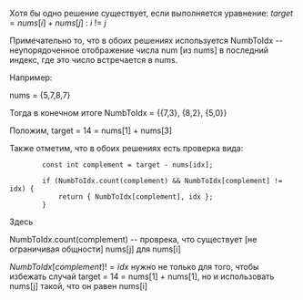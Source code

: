 Хотя бы одно решение существует, если выполняется уравнение: $target = nums[i] + nums[j] \ : \ i \ != \ j$

Примечательно то, что в обоих решениях используется NumbToIdx -- неупорядоченное отображение числа num [из nums] в последний индекс, где это число 
встречается в nums.

Например: 

nums = {5,7,8,7}

Тогда в конечном итоге NumbToIdx = {{7,3}, {8,2}, {5,0}}

Положим, target = 14 = nums[1] + nums[3]

Также отметим, что в обоих решениях есть проверка вида: 

```objectoves
        const int complement = target - nums[idx];

        if (NumbToIdx.count(complement) && NumbToIdx[complement] != idx) {
            return { NumbToIdx[complement], idx };
        }
```

Здесь 

NumbToIdx.count(complement) -- проврека, что существует [не ограничивая общности] nums[j] для nums[i] 

$NumbToIdx[complement] != idx$ нужно не только для того, чтобы избежать  случай  target = 14 = nums[1] + nums[1], но и использовать nums[j] такой, что он равен nums[i]
